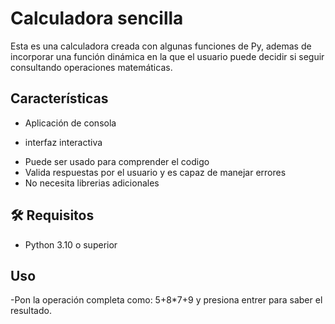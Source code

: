 # Calculadora sencilla

Esta es una calculadora creada con algunas funciones de Py, ademas de incorporar una función dinámica en la que el usuario puede decidir si seguir consultando operaciones matemáticas. 

## Características

- Aplicación de consola
* interfaz interactiva
- Puede ser usado para comprender el codigo
- Valida respuestas por el usuario y es capaz de manejar errores
- No necesita librerias adicionales

## 🛠 Requisitos

- Python 3.10 o superior

## Uso
-Pon la operación completa como: 5+8*7+9 y presiona entrer para saber el resultado.

